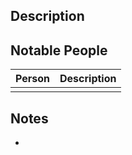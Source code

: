 ## Description


## Notable People
| Person | Description |
| ------ | ----------- |
|        |             |

## Notes
* 